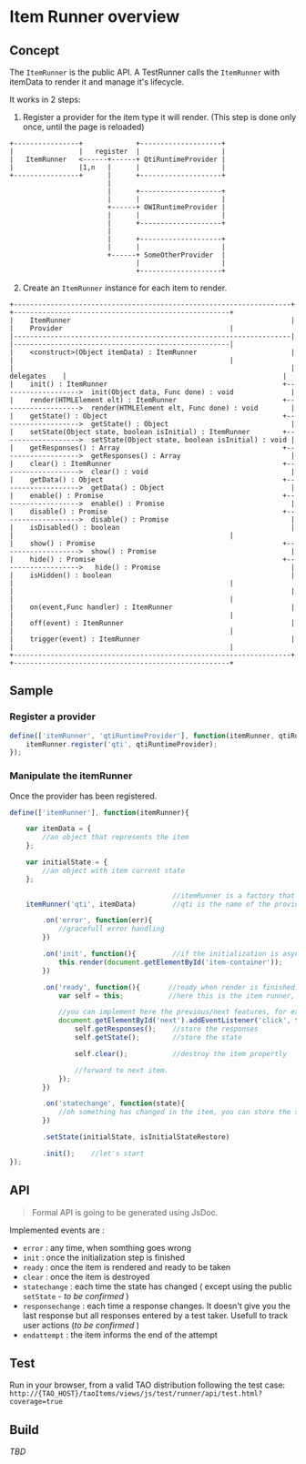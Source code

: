 # Item Runner overview


## Concept

The `ItemRunner` is the public API. A TestRunner calls the `ItemRunner` with itemData to render it and manage it's lifecycle.

It works in 2 steps:

1. Register a provider for the item type it will render. (This step is done only once, until the page is reloaded)

```
+----------------+             +--------------------+
|                |   register  |                    |
|   ItemRunner   <------+------+ QtiRuntimeProvider |
|                |1,n   |      |                    |
+----------------+      |      +--------------------+
                        |
                        |      +--------------------+
                        |      |                    |
                        +------+ OWIRuntimeProvider |
                        |      |                    |
                        |      +--------------------+
                        |
                        |      +--------------------+
                        |      |                    |
                        +------+ SomeOtherProvider  |
                               |                    |
                               +--------------------+
```

2. Create an `ItemRunner` instance for each item to render.

```
+--------------------------------------------------------------------+               +-----------------------------------------------------+
|    ItemRunner                                                      |               |    Provider                                         |
|--------------------------------------------------------------------|               |-----------------------------------------------------|
|    <construct>(Object itemData) : ItemRunner                       |               |                                                     |
|                                                                    |  delegates    |                                                     |
|    init() : ItemRunner                                           +------------------->  init(Object data, Func done) : void              |
|    render(HTMLElement elt) : ItemRunner                          +------------------->  render(HTMLElement elt, Func done) : void        |
|    getState() : Object                                           +------------------->  getState() : Object                              |
|    setState(Object state, boolean isInitial) : ItemRunner        +------------------->  setState(Object state, boolean isInitial) : void |
|    getResponses() : Array                                        +------------------->  getResponses() : Array                           |
|    clear() : ItemRunner                                          +------------------->  clear() : void                                   |
|    getData() : Object                                            +------------------->  getData() : Object                               |
|    enable() : Promise                                            +------------------->  enable() : Promise                               |
|    disable() : Promise                                           +------------------->  disable() : Promise                              |
|    isDisabled() : boolean                                          |               |                                                     | 
|    show() : Promise                                              +------------------->  show() : Promise                                 |
|    hide() : Promise                                              +------------------->   hide() : Promise                                |
|    isHidden() : boolean                                            |               |                                                     | 
|                                                                    |               |                                                     |
|    on(event,Func handler) : ItemRunner                             |               |                                                     |
|    off(event) : ItemRunner                                         |               |                                                     |
|    trigger(event) : ItemRunner                                     |               |                                                     |
+--------------------------------------------------------------------+               +-----------------------------------------------------+
```

## Sample

### Register a provider

```javascript
define(['itemRunner', 'qtiRuntimeProvider'], function(itemRunner, qtiRuntimeProvider){
    itemRunner.register('qti', qtiRuntimeProvider);
});
```


### Manipulate the itemRunner

Once the provider has been registered.

```javascript
define(['itemRunner'], function(itemRunner){

    var itemData = {
        //an object that represents the item
    };

    var initialState = {
        //an object with item current state
    };

                                        //itemRunner is a factory that creates a chainable instance.
    itemRunner('qti', itemData)         //qti is the name of the provider registered previously

		.on('error', function(err){
			//gracefull error handling
        })

        .on('init', function(){         //if the initialization is asynchronous it's better to render once init is done
            this.render(document.getElementById('item-container'));
        })

        .on('ready', function(){       //ready when render is finished. The test taker can start working, you can hide the loader, start a timer, etc.
            var self = this;           //here this is the item runner, so you have access to getState, getResponses, etc.

            //you can implement here the previous/next features, for example
            document.getElementById('next').addEventListener('click', function(){
                self.getResponses();    //store the responses
                self.getState();        //store the state

				self.clear(); 			//destroy the item propertly

                //forward to next item.
            });
        })

        .on('statechange', function(state){
            //oh something has changed in the item, you can store the state.
        })

        .setState(initialState, isInitialStateRestore)

        .init();    //let's start
});
```

## API

> Formal API is going to be generated using JsDoc.

Implemented events are :

 - `error` : any time, when somthing goes wrong
 - `init`  : once the initialization step is finished
 - `ready` : once the item is rendered and ready to be taken
 - `clear` : once the item is destroyed
 - `statechange` : each time the state has changed ( except using the public `setState`  - _to be confirmed_ )
 - `responsechange` : each time a response changes. It doesn't give you the last response but all responses entered by a test taker. Usefull to track user actions (_to be confirmed_ )
 - `endattempt` : the item informs the end of the attempt

## Test

Run in your browser, from a valid TAO distribution following the test case: `http://{TAO_HOST}/taoItems/views/js/test/runner/api/test.html?coverage=true`

## Build

_TBD_
